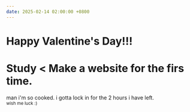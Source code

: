 ```yaml
---
date: 2025-02-14 02:00:00 +0800
---
```


# Happy Valentine's Day!!!

# Study < Make a website for the firs time.

man i'm so cooked. i gotta lock in for the 2 hours i have left.<br>
<sub>wish me luck :)</sub> 